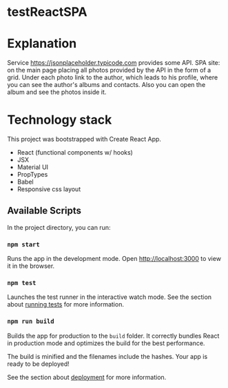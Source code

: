 # testReactSPA

# Explanation
Service https://jsonplaceholder.typicode.com provides some API.
SPA site: on the main page placing all photos provided by the API in the form of a grid. Under each photo link to the author, which leads to his profile, where you can see the author's albums and contacts. Also you can open the album and see the photos inside it.

# Technology stack
This project was bootstrapped with Create React App.
- React (functional components w/ hooks)
- JSX
- Material UI
- PropTypes
- Babel
- Responsive css layout

## Available Scripts

In the project directory, you can run:

### `npm start`

Runs the app in the development mode.
Open [http://localhost:3000](http://localhost:3000) to view it in the browser.

### `npm test`

Launches the test runner in the interactive watch mode.
See the section about [running tests](https://facebook.github.io/create-react-app/docs/running-tests) for more information.

### `npm run build`

Builds the app for production to the `build` folder.
It correctly bundles React in production mode and optimizes the build for the best performance.

The build is minified and the filenames include the hashes.
Your app is ready to be deployed!

See the section about [deployment](https://facebook.github.io/create-react-app/docs/deployment) for more information.
